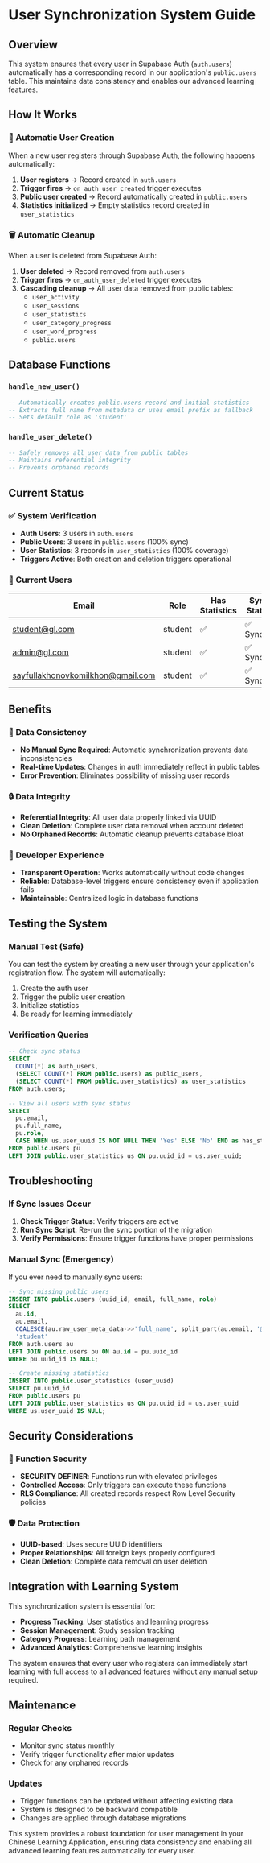 # User Synchronization System Guide

## Overview

This system ensures that every user in Supabase Auth (`auth.users`) automatically has a corresponding record in our application's `public.users` table. This maintains data consistency and enables our advanced learning features.

## How It Works

### 🔄 Automatic User Creation
When a new user registers through Supabase Auth, the following happens automatically:

1. **User registers** → Record created in `auth.users`
2. **Trigger fires** → `on_auth_user_created` trigger executes
3. **Public user created** → Record automatically created in `public.users`
4. **Statistics initialized** → Empty statistics record created in `user_statistics`

### 🗑️ Automatic Cleanup
When a user is deleted from Supabase Auth:

1. **User deleted** → Record removed from `auth.users`
2. **Trigger fires** → `on_auth_user_deleted` trigger executes
3. **Cascading cleanup** → All user data removed from public tables:
   - `user_activity`
   - `user_sessions`
   - `user_statistics`
   - `user_category_progress`
   - `user_word_progress`
   - `public.users`

## Database Functions

### `handle_new_user()`
```sql
-- Automatically creates public.users record and initial statistics
-- Extracts full name from metadata or uses email prefix as fallback
-- Sets default role as 'student'
```

### `handle_user_delete()`
```sql
-- Safely removes all user data from public tables
-- Maintains referential integrity
-- Prevents orphaned records
```

## Current Status

### ✅ System Verification
- **Auth Users**: 3 users in `auth.users`
- **Public Users**: 3 users in `public.users` (100% sync)
- **User Statistics**: 3 records in `user_statistics` (100% coverage)
- **Triggers Active**: Both creation and deletion triggers operational

### 👥 Current Users
| Email | Role | Has Statistics | Sync Status |
|-------|------|----------------|-------------|
| student@gl.com | student | ✅ | ✅ Synced |
| admin@gl.com | student | ✅ | ✅ Synced |
| sayfullakhonovkomilkhon@gmail.com | student | ✅ | ✅ Synced |

## Benefits

### 🎯 Data Consistency
- **No Manual Sync Required**: Automatic synchronization prevents data inconsistencies
- **Real-time Updates**: Changes in auth immediately reflect in public tables
- **Error Prevention**: Eliminates possibility of missing user records

### 🔒 Data Integrity
- **Referential Integrity**: All user data properly linked via UUID
- **Clean Deletion**: Complete user data removal when account deleted
- **No Orphaned Records**: Automatic cleanup prevents database bloat

### 🚀 Developer Experience
- **Transparent Operation**: Works automatically without code changes
- **Reliable**: Database-level triggers ensure consistency even if application fails
- **Maintainable**: Centralized logic in database functions

## Testing the System

### Manual Test (Safe)
You can test the system by creating a new user through your application's registration flow. The system will automatically:

1. Create the auth user
2. Trigger the public user creation
3. Initialize statistics
4. Be ready for learning immediately

### Verification Queries
```sql
-- Check sync status
SELECT 
  COUNT(*) as auth_users,
  (SELECT COUNT(*) FROM public.users) as public_users,
  (SELECT COUNT(*) FROM public.user_statistics) as user_statistics
FROM auth.users;

-- View all users with sync status
SELECT 
  pu.email,
  pu.full_name,
  pu.role,
  CASE WHEN us.user_uuid IS NOT NULL THEN 'Yes' ELSE 'No' END as has_statistics
FROM public.users pu
LEFT JOIN public.user_statistics us ON pu.uuid_id = us.user_uuid;
```

## Troubleshooting

### If Sync Issues Occur
1. **Check Trigger Status**: Verify triggers are active
2. **Run Sync Script**: Re-run the sync portion of the migration
3. **Verify Permissions**: Ensure trigger functions have proper permissions

### Manual Sync (Emergency)
If you ever need to manually sync users:
```sql
-- Sync missing public users
INSERT INTO public.users (uuid_id, email, full_name, role)
SELECT 
  au.id,
  au.email,
  COALESCE(au.raw_user_meta_data->>'full_name', split_part(au.email, '@', 1)),
  'student'
FROM auth.users au
LEFT JOIN public.users pu ON au.id = pu.uuid_id
WHERE pu.uuid_id IS NULL;

-- Create missing statistics
INSERT INTO public.user_statistics (user_uuid)
SELECT pu.uuid_id
FROM public.users pu
LEFT JOIN public.user_statistics us ON pu.uuid_id = us.user_uuid
WHERE us.user_uuid IS NULL;
```

## Security Considerations

### 🔐 Function Security
- **SECURITY DEFINER**: Functions run with elevated privileges
- **Controlled Access**: Only triggers can execute these functions
- **RLS Compliance**: All created records respect Row Level Security policies

### 🛡️ Data Protection
- **UUID-based**: Uses secure UUID identifiers
- **Proper Relationships**: All foreign keys properly configured
- **Clean Deletion**: Complete data removal on user deletion

## Integration with Learning System

This synchronization system is essential for:

- **Progress Tracking**: User statistics and learning progress
- **Session Management**: Study session tracking
- **Category Progress**: Learning path management
- **Advanced Analytics**: Comprehensive learning insights

The system ensures that every user who registers can immediately start learning with full access to all advanced features without any manual setup required.

## Maintenance

### Regular Checks
- Monitor sync status monthly
- Verify trigger functionality after major updates
- Check for any orphaned records

### Updates
- Trigger functions can be updated without affecting existing data
- System is designed to be backward compatible
- Changes are applied through database migrations

This system provides a robust foundation for user management in your Chinese Learning Application, ensuring data consistency and enabling all advanced learning features automatically for every user. 